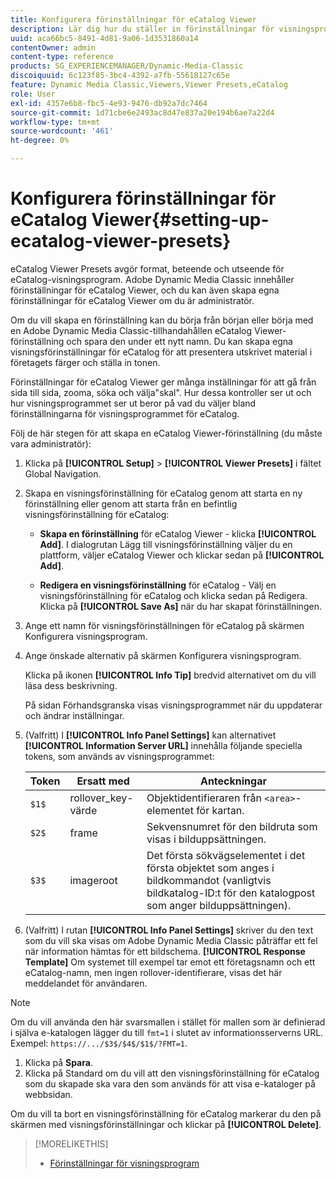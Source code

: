 ```yaml
---
title: Konfigurera förinställningar för eCatalog Viewer
description: Lär dig hur du ställer in förinställningar för visningsprogrammet för eCatalog.
uuid: aca66bc5-8491-4d81-9a06-1d3531860a14
contentOwner: admin
content-type: reference
products: SG_EXPERIENCEMANAGER/Dynamic-Media-Classic
discoiquuid: 6c123f85-3bc4-4392-a7fb-55618127c65e
feature: Dynamic Media Classic,Viewers,Viewer Presets,eCatalog
role: User
exl-id: 4357e6b8-fbc5-4e93-9476-db92a7dc7464
source-git-commit: 1d71cbe6e2493ac8d47e837a20e194b6ae7a22d4
workflow-type: tm+mt
source-wordcount: '461'
ht-degree: 0%

---
```


# Konfigurera förinställningar för eCatalog Viewer{#setting-up-ecatalog-viewer-presets}

eCatalog Viewer Presets avgör format, beteende och utseende för eCatalog-visningsprogram. Adobe Dynamic Media Classic innehåller förinställningar för eCatalog Viewer, och du kan även skapa egna förinställningar för eCatalog Viewer om du är administratör.

Om du vill skapa en förinställning kan du börja från början eller börja med en Adobe Dynamic Media Classic-tillhandahållen eCatalog Viewer-förinställning och spara den under ett nytt namn. Du kan skapa egna visningsförinställningar för eCatalog för att presentera utskrivet material i företagets färger och ställa in tonen.

Förinställningar för eCatalog Viewer ger många inställningar för att gå från sida till sida, zooma, söka och välja&quot;skal&quot;. Hur dessa kontroller ser ut och hur visningsprogrammet ser ut beror på vad du väljer bland förinställningarna för visningsprogrammet för eCatalog.

Följ de här stegen för att skapa en eCatalog Viewer-förinställning (du måste vara administratör):

1. Klicka på **[!UICONTROL Setup]** > **[!UICONTROL Viewer Presets]** i fältet Global Navigation.
1. Skapa en visningsförinställning för eCatalog genom att starta en ny förinställning eller genom att starta från en befintlig visningsförinställning för eCatalog:

   * **Skapa en förinställning**  för eCatalog Viewer - klicka  **[!UICONTROL Add]**. I dialogrutan Lägg till visningsförinställning väljer du en plattform, väljer eCatalog Viewer och klickar sedan på **[!UICONTROL Add]**.

   * **Redigera en visningsförinställning**  för eCatalog - Välj en visningsförinställning för eCatalog och klicka sedan på Redigera. Klicka på **[!UICONTROL Save As]** när du har skapat förinställningen.

1. Ange ett namn för visningsförinställningen för eCatalog på skärmen Konfigurera visningsprogram.
1. Ange önskade alternativ på skärmen Konfigurera visningsprogram.

   Klicka på ikonen **[!UICONTROL Info Tip]** bredvid alternativet om du vill läsa dess beskrivning.

   På sidan Förhandsgranska visas visningsprogrammet när du uppdaterar och ändrar inställningar.

1. (Valfritt) I **[!UICONTROL Info Panel Settings]** kan alternativet **[!UICONTROL Information Server URL]** innehålla följande speciella tokens, som används av visningsprogrammet:

   | Token | Ersatt med | Anteckningar |
   |--- |--- |--- |
   | `$1$` | rollover_key-värde | Objektidentifieraren från `<area>`-elementet för kartan. |
   | `$2$` | frame | Sekvensnumret för den bildruta som visas i bilduppsättningen. |
   | `$3$` | imageroot | Det första sökvägselementet i det första objektet som anges i bildkommandot (vanligtvis bildkatalog-ID:t för den katalogpost som anger bilduppsättningen). |

1. (Valfritt) I rutan **[!UICONTROL Info Panel Settings]** skriver du den text som du vill ska visas om Adobe Dynamic Media Classic påträffar ett fel när information hämtas för ett bildschema. **[!UICONTROL Response Template]** Om systemet till exempel tar emot ett företagsnamn och ett eCatalog-namn, men ingen rollover-identifierare, visas det här meddelandet för användaren.

>[!NOTE]
>
>Om du vill använda den här svarsmallen i stället för mallen som är definierad i själva e-katalogen lägger du till `fmt=1` i slutet av informationsserverns URL. Exempel: `https://.../$3$/$4$/$1$/?FMT=1`.

1. Klicka på **Spara**.
1. Klicka på Standard om du vill att den visningsförinställning för eCatalog som du skapade ska vara den som används för att visa e-kataloger på webbsidan.

Om du vill ta bort en visningsförinställning för eCatalog markerar du den på skärmen med visningsförinställningar och klickar på **[!UICONTROL Delete]**.

>[!MORELIKETHIS]
>
>* [Förinställningar för visningsprogram](application-setup.md#viewer_presets)

